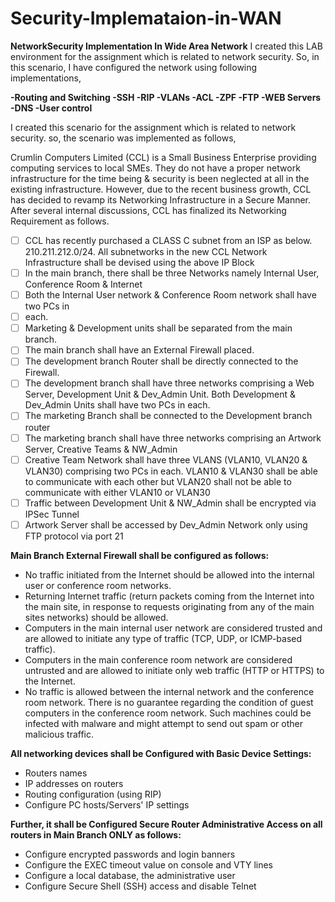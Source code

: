 # Security-Implemataion-in-WAN
**NetworkSecurity Implementation In Wide Area Network**
I created this LAB environment for the assignment which is related to network security. So, in this scenario, I have configured the network using following implementations,  

**-Routing and Switching 
-SSH
-RIP 
-VLANs
-ACL 
-ZPF 
-FTP 
-WEB Servers 
-DNS 
-User control**


I created this scenario for the assignment which is related to network security. so, the scenario was implemented as follows,

Crumlin Computers Limited (CCL) is a Small Business Enterprise providing computing
services to local SMEs. They do not have a proper network infrastructure for the time
being & security is been neglected at all in the existing infrastructure. However, due to
the recent business growth, CCL has decided to revamp its Networking Infrastructure
in a Secure Manner. After several internal discussions, CCL has finalized its
Networking Requirement as follows.

- [ ] CCL has recently purchased a CLASS C subnet from an ISP as below. 210.211.212.0/24. All subnetworks in the new CCL Network Infrastructure shall be devised using the above IP Block
- [ ] In the main branch, there shall be three Networks namely Internal User, Conference Room & Internet
- [ ] Both the Internal User network & Conference Room network shall have two PCs in
- [ ] each.
- [ ] Marketing & Development units shall be separated from the main branch.
- [ ] The main branch shall have an External Firewall placed.
- [ ] The development branch Router shall be directly connected to the Firewall.
- [ ] The development branch shall have three networks comprising a Web Server, Development Unit & Dev_Admin Unit. Both Development & Dev_Admin Units shall have two PCs in each.
- [ ] The marketing Branch shall be connected to the Development branch router
- [ ] The marketing branch shall have three networks comprising an Artwork Server, Creative Teams & NW_Admin
- [ ] Creative Team Network shall have three VLANS (VLAN10, VLAN20 & VLAN30) comprising two PCs in each. VLAN10 & VLAN30 shall be able to communicate with each other but VLAN20 shall not be able to communicate with either VLAN10 or VLAN30
- [ ] Traffic between Development Unit & NW_Admin shall be encrypted via IPSec Tunnel
- [ ] Artwork Server shall be accessed by Dev_Admin Network only using FTP protocol via port 21

**Main Branch External Firewall shall be configured as follows:**

- No traffic initiated from the Internet should be allowed into the internal user or conference room networks.
- Returning Internet traffic (return packets coming from the Internet into the main site, in response to requests originating from any of the main sites networks) should be allowed.
- Computers in the main internal user network are considered trusted and are allowed to initiate any type of traffic (TCP, UDP, or ICMP-based traffic).
- Computers in the main conference room network are considered untrusted and are allowed to initiate only web traffic (HTTP or HTTPS) to the Internet.
- No traffic is allowed between the internal network and the conference room network. There is no guarantee regarding the condition of guest computers in the conference room network. Such machines could be infected with malware and might attempt to send out spam or other malicious traffic.

**All networking devices shall be Configured with Basic Device Settings:**

- Routers names
- IP addresses on routers
- Routing configuration (using RIP)
- Configure PC hosts/Servers' IP settings


**Further, it shall be Configured Secure Router Administrative Access on all routers in Main Branch ONLY as follows:**

- Configure encrypted passwords and login banners
- Configure the EXEC timeout value on console and VTY lines
- Configure a local database, the administrative user
- Configure Secure Shell (SSH) access and disable Telnet

